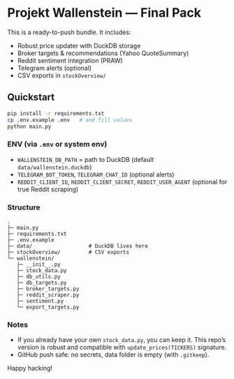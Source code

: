 # Projekt Wallenstein — Final Pack

This is a ready-to-push bundle. It includes:
- Robust price updater with DuckDB storage
- Broker targets & recommendations (Yahoo QuoteSummary)
- Reddit sentiment integration (PRAW)
- Telegram alerts (optional)
- CSV exports in `stockOverview/`

## Quickstart
```bash
pip install -r requirements.txt
cp .env.example .env   # and fill values
python main.py
```

### ENV (via `.env` or system env)
- `WALLENSTEIN_DB_PATH` = path to DuckDB (default `data/wallenstein.duckdb`)
- `TELEGRAM_BOT_TOKEN`, `TELEGRAM_CHAT_ID` (optional alerts)
- `REDDIT_CLIENT_ID`, `REDDIT_CLIENT_SECRET`, `REDDIT_USER_AGENT` (optional for true Reddit scraping)

### Structure
```
.
├─ main.py
├─ requirements.txt
├─ .env.example
├─ data/                  # DuckDB lives here
├─ stockOverview/         # CSV exports
└─ wallenstein/
   ├─ __init__.py
   ├─ stock_data.py
   ├─ db_utils.py
   ├─ db_targets.py
   ├─ broker_targets.py
   ├─ reddit_scraper.py
   ├─ sentiment.py
   └─ export_targets.py
```

### Notes
- If you already have your own `stock_data.py`, you can keep it. This repo’s version is robust and compatible with `update_prices(TICKERS)` signature.
- GitHub push safe: no secrets, data folder is empty (with `.gitkeep`).

Happy hacking!
